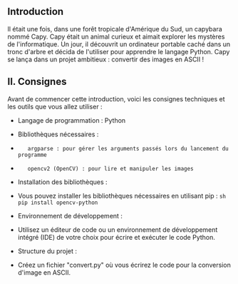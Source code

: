 ## Introduction

Il était une fois, dans une forêt tropicale d'Amérique du Sud, un capybara nommé Capy. Capy était un animal curieux et aimait explorer les mystères de l'informatique. Un jour, il découvrit un ordinateur portable caché dans un tronc d'arbre et décida de l'utiliser pour apprendre le langage Python. Capy se lança dans un projet ambitieux : convertir des images en ASCII !

## II. Consignes
Avant de commencer cette introduction, voici les consignes techniques et les outils que vous allez utiliser :
-    Langage de programmation : Python

-    Bibliothèques nécessaires :
-        argparse : pour gérer les arguments passés lors du lancement du programme
-        opencv2 (OpenCV) : pour lire et manipuler les images

-    Installation des bibliothèques :
-    Vous pouvez installer les bibliothèques nécessaires en utilisant pip :
	```sh
		pip install opencv-python
	```
-	Environnement de développement :
-	Utilisez un éditeur de code ou un environnement de développement intégré (IDE) de votre choix pour écrire et exécuter le code Python.

-	Structure du projet :
-	Créez un fichier "convert.py" où vous écrirez le code pour la conversion d'image en ASCII.

